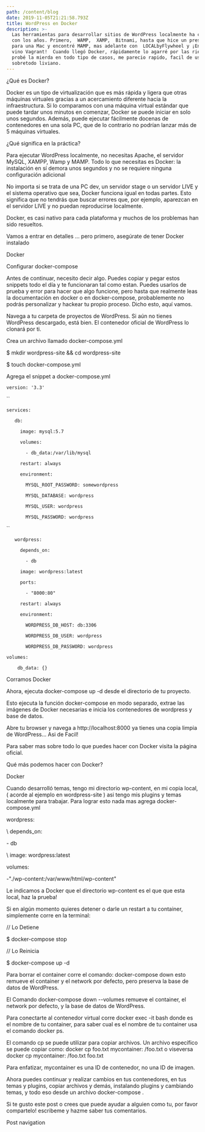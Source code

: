 ```yaml
---
path: /content/blog
date: 2019-11-05T21:21:58.793Z
title: WordPress en Docker
description: >-
  Las herramientas para desarrollar sitios de WordPress localmente ha cambiado
  con los años. Primero,  WAMP,  XAMP,  Bitnami, hasta que hice un presupuesto
  para una Mac y encontré MAMP, mas adelante con  LOCALbyFlywheel y ¡Entonces
  vino Vagrant!  Cuando llegó Docker, rápidamente lo agarré por las riendas y
  probé la mierda en todo tipo de casos, me parecio rapido, facil de usar y
  sobretodo liviano.
---
```

¿Qué es Docker?

Docker es un tipo de virtualización que es más rápida y ligera que otras máquinas virtuales gracias a un acercamiento diferente hacia la infraestructura. Si lo comparamos con una máquina virtual estándar que puede tardar unos minutos en comenzar, Docker se puede iniciar en solo unos segundos. Además, puede ejecutar fácilmente docenas de contenedores en una sola PC, que de lo contrario no podrían lanzar más de 5 máquinas virtuales.



¿Qué significa en la práctica?

Para ejecutar WordPress localmente, no necesitas Apache, el servidor MySQL, XAMPP, Wamp y MAMP. Todo lo que necesitas es Docker: la instalación en sí demora unos segundos y no se requiere ninguna configuración adicional



No importa si se trata de una PC dev, un servidor stage o un servidor LIVE y el sistema operativo que sea, Docker funciona igual en todas partes. Esto significa que no tendrás que buscar errores que, por ejemplo, aparezcan en el servidor LIVE y no puedan reproducirse localmente.



Docker, es casi nativo para cada plataforma y muchos de los problemas han sido resueltos.



Vamos a entrar en detalles … pero primero, asegúrate de tener Docker instalado



Docker

Configurar docker-compose

Antes de continuar, necesito decir algo. Puedes copiar y pegar estos snippets todo el día y te funcionaran tal como estan. Puedes usarlos de prueba y error para hacer que algo funcione, pero hasta que realmente leas la documentación en docker o en docker-compose, probablemente no podrás personalizar y hackear tu propio proceso. Dicho esto, aquí vamos.



Navega a tu carpeta de proyectos de WordPress. Si aún no tienes WordPress descargado, está bien. El contenedor oficial de WordPress lo clonará por ti.



Crea un archivo llamado docker-compose.yml



$ mkdir wordpress-site && cd wordpress-site

$ touch docker-compose.yml

Agrega el snippet a docker-compose.yml



`version: '3.3'`

``

`services:`

`   db:`

`     image: mysql:5.7`

`     volumes:`

`       - db_data:/var/lib/mysql`

`     restart: always`

`     environment:`

`       MYSQL_ROOT_PASSWORD: somewordpress`

`       MYSQL_DATABASE: wordpress`

`       MYSQL_USER: wordpress`

`       MYSQL_PASSWORD: wordpress`

``

`   wordpress:`

`     depends_on:`

`       - db`

`     image: wordpress:latest`

`     ports:`

`       - "8000:80"`

`     restart: always`

`     environment:`

`       WORDPRESS_DB_HOST: db:3306`

`       WORDPRESS_DB_USER: wordpress`

`       WORDPRESS_DB_PASSWORD: wordpress`

`volumes:`

`    db_data: {}`

Corramos Docker

Ahora, ejecuta docker-compose up -d desde el directorio de tu proyecto.



Esto ejecuta la función docker-compose en modo separado, extrae las imágenes de Docker necesarias e inicia los contenedores de wordpress y base de datos.



Abre tu browser y navega a http://localhost:8000 ya tienes una copia limpia de WordPress… Asi de Facil!



Para saber mas  sobre todo lo que puedes hacer con Docker visita la página oficial.



Qué más podemos hacer con Docker?

Docker

Cuando desarrolló temas,  tengo mi directorio wp-content, en mi copia local, ( acorde al ejemplo en wordpress-site ) asi tengo mis plugins y temas localmente para trabajar. Para lograr esto nada mas agrega docker-compose.yml



wordpress:

\    depends_on:

\- db

\    image: wordpress:latest

volumes:

\-"./wp-content:/var/www/html/wp-content"

Le indicamos a Docker que el directorio wp-content es el que que esta local, haz la prueba!



Si en algún momento quieres detener o darle un restart a tu container, simplemente corre en la terminal:



// Lo Detiene

$ docker-compose stop

// Lo Reinicia

$ docker-compose up -d

Para borrar el container corre el comando: docker-compose down esto remueve el container y el network por defecto, pero preserva la base de datos de WordPress.



El Comando docker-compose down --volumes  remueve el container, el network por defecto, y la base de datos de WordPress.



Para conectarte al contenedor virtual corre docker exec -it <mycontainer> bash donde <mycontainer> es el nombre de tu container, para saber cual es el nombre de tu container usa el comando docker ps.



El comando cp se puede utilizar para copiar archivos. Un archivo específico se puede copiar como: docker cp foo.txt mycontainer: /foo.txt o viseversa docker cp mycontainer: /foo.txt foo.txt



Para enfatizar, mycontainer es una ID de contenedor, no una ID de imagen.



Ahora puedes continuar y realizar cambios en tus contenedores, en tus temas  y plugins, copiar archivos y demás, instalando plugins y cambiando temas, y todo eso desde un archivo docker-compose .



Si te gusto este post o crees que puede ayudar a alguien como tu, por favor compartelo! escribeme y hazme saber tus comentarios. 



Post navigation
